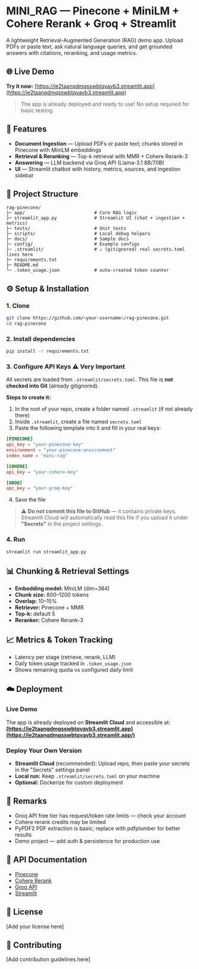 # MINI_RAG — Pinecone + MiniLM + Cohere Rerank + Groq + Streamlit

A lightweight Retrieval-Augmented Generation (RAG) demo app. Upload PDFs or paste text, ask natural language queries, and get grounded answers with citations, reranking, and usage metrics.

## 🌐 Live Demo

**Try it now:** [https://ie2taanqdmqsswbtqvavb3.streamlit.app](https://ie2taanqdmqsswbtqvavb3.streamlit.app)

> The app is already deployed and ready to use! No setup required for basic testing.

## 🚀 Features

- **Document Ingestion** — Upload PDFs or paste text; chunks stored in Pinecone with MiniLM embeddings
- **Retrieval & Reranking** — Top-k retrieval with MMR + Cohere Rerank-3
- **Answering** — LLM backend via Groq API (Llama-3.1 8B/70B)
- **UI** — Streamlit chatbot with history, metrics, sources, and ingestion sidebar

## 📂 Project Structure

```
rag-pinecone/
├─ app/                          # Core RAG logic
├─ streamlit_app.py              # Streamlit UI (chat + ingestion + metrics)
├─ tests/                        # Unit tests
├─ scripts/                      # Local debug helpers
├─ docs/                         # Sample docs
├─ config/                       # Example configs
├─ .streamlit/                   # ⚠️ (gitignored) real secrets.toml lives here
├─ requirements.txt
├─ README.md
└─ .token_usage.json             # auto-created token counter
```

## ⚙️ Setup & Installation

### 1. Clone

```bash
git clone https://github.com/<your-username>/rag-pinecone.git
cd rag-pinecone
```

### 2. Install dependencies

```bash
pip install -r requirements.txt
```

### 3. Configure API Keys ⚠️ **Very Important**

All secrets are loaded from `.streamlit/secrets.toml`. This file is **not checked into Git** (already gitignored).

**Steps to create it:**

1. In the root of your repo, create a folder named `.streamlit` (if not already there)
2. Inside `.streamlit`, create a file named `secrets.toml`
3. Paste the following template into it and fill in your real keys:

```toml
[PINECONE]
api_key = "your-pinecone-key"
environment = "your-pinecone-environment"
index_name = "mini-rag"

[COHERE]
api_key = "your-cohere-key"

[GROQ]
api_key = "your-groq-key"
```

4. Save the file

> ⚠️ **Do not commit this file to GitHub** — it contains private keys. Streamlit Cloud will automatically read this file if you upload it under **"Secrets"** in the project settings.

### 4. Run

```bash
streamlit run streamlit_app.py
```

## 📊 Chunking & Retrieval Settings

- **Embedding model:** MiniLM (dim=384)
- **Chunk size:** 800–1200 tokens
- **Overlap:** 10–15%
- **Retriever:** Pinecone + MMR
- **Top-k:** default 5
- **Reranker:** Cohere Rerank-3

## 📈 Metrics & Token Tracking

- Latency per stage (retrieve, rerank, LLM)
- Daily token usage tracked in `.token_usage.json`
- Shows remaining quota vs configured daily limit

## ☁️ Deployment

### Live Demo
The app is already deployed on **Streamlit Cloud** and accessible at:
**[https://ie2taanqdmqsswbtqvavb3.streamlit.app](https://ie2taanqdmqsswbtqvavb3.streamlit.app/)**

### Deploy Your Own Version
- **Streamlit Cloud** (recommended): Upload repo, then paste your secrets in the "Secrets" settings panel
- **Local run:** Keep `.streamlit/secrets.toml` on your machine
- **Optional:** Dockerize for custom deployment

## 📝 Remarks

- Groq API free tier has request/token rate limits — check your account
- Cohere rerank credits may be limited
- PyPDF2 PDF extraction is basic; replace with pdfplumber for better results
- Demo project — add auth & persistence for production use

## 🔗 API Documentation

- [Pinecone](https://docs.pinecone.io/)
- [Cohere Rerank](https://docs.cohere.com/reference/rerank)
- [Groq API](https://console.groq.com/docs/quickstart)
- [Streamlit](https://docs.streamlit.io/)

## 📄 License

[Add your license here]

## 🤝 Contributing

[Add contribution guidelines here]
